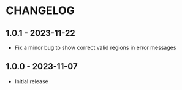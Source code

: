 # CHANGELOG

## 1.0.1 - 2023-11-22

- Fix a minor bug to show correct valid regions in error messages

## 1.0.0 - 2023-11-07

- Initial release
